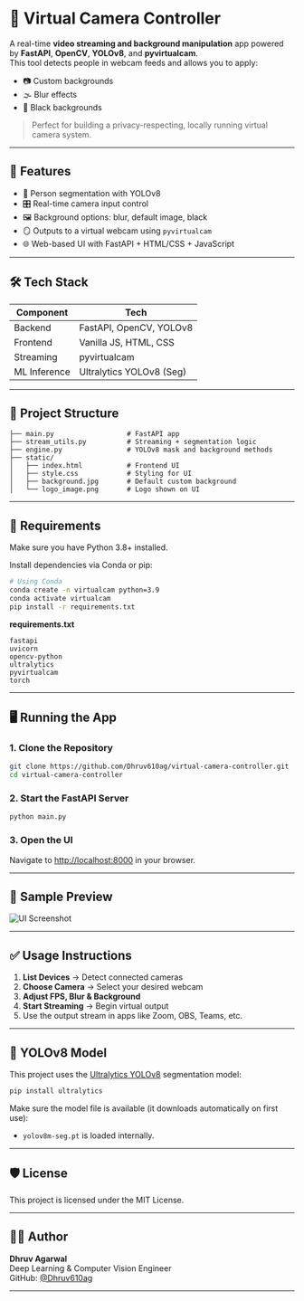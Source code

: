 # 🎥 Virtual Camera Controller

A real-time **video streaming and background manipulation** app powered by **FastAPI**, **OpenCV**, **YOLOv8**, and **pyvirtualcam**.  
This tool detects people in webcam feeds and allows you to apply:
- 📷 Custom backgrounds
- 🌫️ Blur effects
- 🚫 Black backgrounds

> Perfect for building a privacy-respecting, locally running virtual camera system.

---

## 🚀 Features

- 🧠 Person segmentation with YOLOv8
- 🎛️ Real-time camera input control
- 🖼️ Background options: blur, default image, black
- 🪞 Outputs to a virtual webcam using `pyvirtualcam`
- 🌐 Web-based UI with FastAPI + HTML/CSS + JavaScript

---

## 🛠️ Tech Stack

| Component      | Tech                        |
|----------------|-----------------------------|
| Backend        | FastAPI, OpenCV, YOLOv8     |
| Frontend       | Vanilla JS, HTML, CSS       |
| Streaming      | pyvirtualcam                |
| ML Inference   | Ultralytics YOLOv8 (Seg)    |

---

## 📂 Project Structure

```
├── main.py                  # FastAPI app
├── stream_utils.py          # Streaming + segmentation logic
├── engine.py                # YOLOv8 mask and background methods
├── static/
│   ├── index.html           # Frontend UI
│   ├── style.css            # Styling for UI
│   ├── background.jpg       # Default custom background
│   └── logo_image.png       # Logo shown on UI
```

---

## 🧪 Requirements

Make sure you have Python 3.8+ installed.

Install dependencies via Conda or pip:

```bash
# Using Conda
conda create -n virtualcam python=3.9
conda activate virtualcam
pip install -r requirements.txt
```

**requirements.txt**
```text
fastapi
uvicorn
opencv-python
ultralytics
pyvirtualcam
torch
```

---

## 🖥️ Running the App

### 1. Clone the Repository

```bash
git clone https://github.com/Dhruv610ag/virtual-camera-controller.git
cd virtual-camera-controller
```

### 2. Start the FastAPI Server

```bash
python main.py
```

### 3. Open the UI

Navigate to [http://localhost:8000](http://localhost:8000) in your browser.

---

## 📸 Sample Preview

![UI Screenshot](./static/screenshot.png) <!-- Replace with actual screenshot if available -->

---

## ✅ Usage Instructions

1. **List Devices** → Detect connected cameras
2. **Choose Camera** → Select your desired webcam
3. **Adjust FPS, Blur & Background**
4. **Start Streaming** → Begin virtual output
5. Use the output stream in apps like Zoom, OBS, Teams, etc.

---

## 🤖 YOLOv8 Model

This project uses the [Ultralytics YOLOv8](https://github.com/ultralytics/ultralytics) segmentation model:
```bash
pip install ultralytics
```

Make sure the model file is available (it downloads automatically on first use):
- `yolov8m-seg.pt` is loaded internally.

---

## 🛡️ License

This project is licensed under the MIT License.

---

## 🙋‍♂️ Author

**Dhruv Agarwal**  
Deep Learning & Computer Vision Engineer  
GitHub: [@Dhruv610ag](https://github.com/Dhruv610ag)

---
